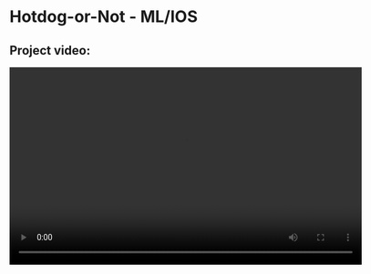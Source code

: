 # Hotdog-or-Not - ML/IOS
## Project video:
<video width="618" height="347" controls preload> 
    <source src="video.MP4" media="only screen and (min-device-width: 568px)"></source>
    <source src="video.iphone.mp4" media="only screen and (max-device-width: 568px)"></source>
</video>
